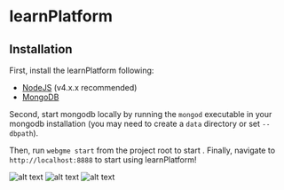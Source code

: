 # learnPlatform
## Installation
First, install the learnPlatform following:
- [NodeJS](https://nodejs.org/en/) (v4.x.x recommended)
- [MongoDB](https://www.mongodb.com/)

Second, start mongodb locally by running the `mongod` executable in your mongodb installation (you may need to create a `data` directory or set `--dbpath`).

Then, run `webgme start` from the project root to start . Finally, navigate to `http://localhost:8888` to start using learnPlatform!

![alt text](https://github.com/doc-vu/Stratum/blob/master/png/DataAnalyticsModel.png)
![alt text](https://github.com/doc-vu/Stratum/blob/master/png/DataAnalytics.png)
![alt text](https://github.com/doc-vu/Stratum/blob/master/png/DataStorage.png)
